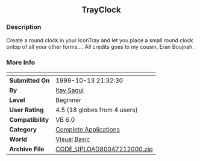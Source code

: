 ﻿<div align="center">

## TrayClock


</div>

### Description

Create a round clock in your IconTray and let you place a small round clock ontop of all your other forms.... All credits goes to my cousin, Eran Boujnah.
 
### More Info
 


<span>             |<span>
---                |---
**Submitted On**   |1999-10-13 21:32:30
**By**             |[Itay Sagui](https://github.com/Planet-Source-Code/PSCIndex/blob/master/ByAuthor/itay-sagui.md)
**Level**          |Beginner
**User Rating**    |4.5 (18 globes from 4 users)
**Compatibility**  |VB 6\.0
**Category**       |[Complete Applications](https://github.com/Planet-Source-Code/PSCIndex/blob/master/ByCategory/complete-applications__1-27.md)
**World**          |[Visual Basic](https://github.com/Planet-Source-Code/PSCIndex/blob/master/ByWorld/visual-basic.md)
**Archive File**   |[CODE\_UPLOAD80047212000\.zip](https://github.com/Planet-Source-Code/itay-sagui-trayclock__1-9946/archive/master.zip)








